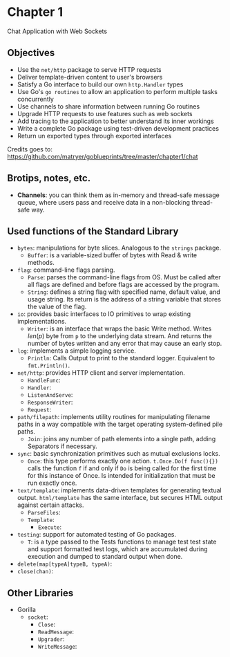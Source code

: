 # Chapter 1

Chat Application with Web Sockets

## Objectives

* Use the `net/http` package to serve HTTP requests
* Deliver template-driven content to user's browsers
* Satisfy a Go interface to build our own `http.Handler` types
* Use Go's `go routines` to allow an application to perform multiple tasks concurrently
* Use channels to share information between running Go routines
* Upgrade HTTP requests to use features such as web sockets
* Add tracing to the application to better understand its inner workings
* Write a complete Go package using test-driven development practices
* Return un exported types through exported interfaces

Credits goes to: https://github.com/matryer/goblueprints/tree/master/chapter1/chat

## Brotips, notes, etc.

* __Channels__: you can think them as in-memory and thread-safe message queue, where users pass and receive data  in a non-blocking thread-safe way.

## Used functions of the Standard Library
* `bytes`: manipulations for byte slices. Analogous to the `strings` package.
  * `Buffer`: is a variable-sized buffer of bytes with Read & write methods.
* `flag`: command-line flags parsing.
  * `Parse`: parses the command-line flags from OS. Must be called after all flags are defined and before flags are accessed by the program.
  * `String`: defines a string flag with specified name, default value, and usage string. Its return is the address of a string variable that stores the value of the flag.
* `io`: provides basic interfaces to IO primitives to wrap existing implementations.
  * `Writer`: is an interface that wraps the basic Write method. Writes $len(p)$ byte from `p` to the underlying data stream. And returns the number of bytes written and any error that may cause an early stop.
* `log`: implements a simple logging service.
  * `Println`: Calls Output to print to the standard logger. Equivalent to `fmt.Println()`.
* `net/http`: provides HTTP client and server implementation.
  * `HandleFunc`:
  * `Handler`:
  * `ListenAndServe`:
  * `ResponseWriter`:
  * `Request`:
* `path/filepath`: implements utility routines for manipulating filename paths in a way compatible with the target operating system-defined pile paths.
  * `Join`: joins any number of path elements into a single path, adding Separators if necessary.
* `sync`: basic synchronization primitives such as mutual exclusions locks.
  * `Once`: this type performs exactly one action. `t.Once.Do(f func(){})` calls the function `f` if and only if `Do` is being called for the first time for this instance of Once. Is intended for initialization that must be run exactly once.
* `text/template`: implements data-driven templates for generating textual output. `html/template` has the same interface, but secures HTML output against certain attacks.
  * `ParseFiles`:
  * `Template`:
    * `Execute`:
* `testing`: support for automated testing of Go packages.
  * `T`: is a type passed to the Tests functions to manage test test state and support formatted test logs, which are accumulated during execution and dumped to standard output when done.
* `delete(map[typeA]typeB, typeA)`:
* `close(chan)`:


## Other Libraries

* Gorilla
  * `socket`:
    * `Close`:
    * `ReadMessage`:
    * `Upgrader`:
    * `WriteMessage`:
